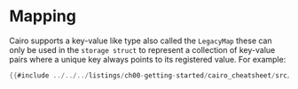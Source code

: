 # Mapping

Cairo supports a key-value like type also called the ```LegacyMap``` these can only be used in the ```storage struct``` to represent a collection of key-value pairs where a unique key always points to its registered value. For example:


```rust
{{#include ../../../listings/ch00-getting-started/cairo_cheatsheet/src/mapping_example.cairo}}
```